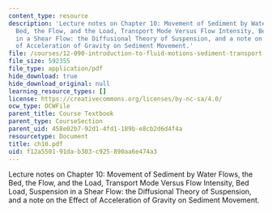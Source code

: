 ```yaml
---
content_type: resource
description: 'Lecture notes on Chapter 10: Movement of Sediment by Water Flows, the
  Bed, the Flow, and the Load, Transport Mode Versus Flow Intensity, Bed Load, Suspension
  in a Shear Flow: the Diffusional Theory of Suspension, and a note on the Effect
  of Acceleration of Gravity on Sediment Movement.'
file: /courses/12-090-introduction-to-fluid-motions-sediment-transport-and-current-generated-sedimentary-structures-fall-2006/f12a550191dab303c925890aa6e474a3_ch10.pdf
file_size: 592355
file_type: application/pdf
hide_download: true
hide_download_original: null
learning_resource_types: []
license: https://creativecommons.org/licenses/by-nc-sa/4.0/
ocw_type: OCWFile
parent_title: Course Textbook
parent_type: CourseSection
parent_uid: 458e02b7-92d1-4fd1-189b-e8cb2d6d4f4a
resourcetype: Document
title: ch10.pdf
uid: f12a5501-91da-b303-c925-890aa6e474a3
---
```

Lecture notes on Chapter 10: Movement of Sediment by Water Flows, the Bed, the Flow, and the Load, Transport Mode Versus Flow Intensity, Bed Load, Suspension in a Shear Flow: the Diffusional Theory of Suspension, and a note on the Effect of Acceleration of Gravity on Sediment Movement.